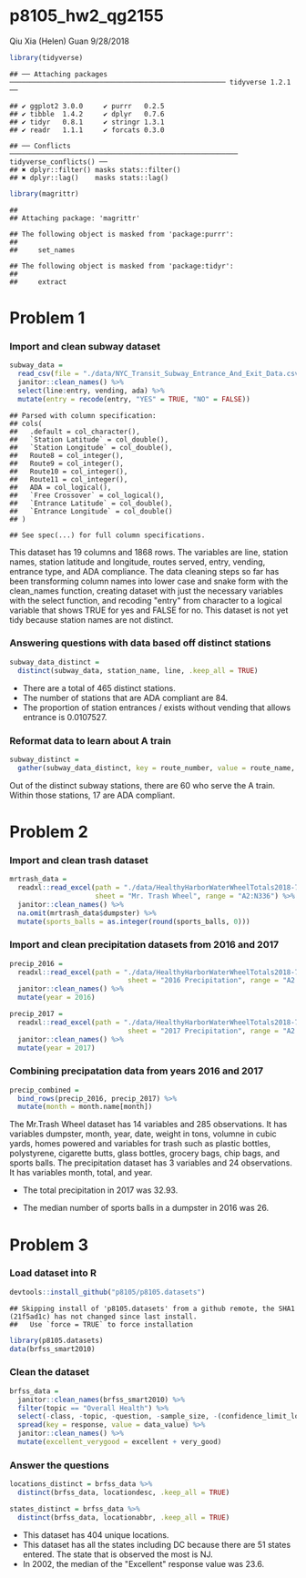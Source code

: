 p8105\_hw2\_qg2155
================
Qiu Xia (Helen) Guan
9/28/2018

``` r
library(tidyverse)
```

    ## ── Attaching packages ───────────────────────────────────────────────────── tidyverse 1.2.1 ──

    ## ✔ ggplot2 3.0.0     ✔ purrr   0.2.5
    ## ✔ tibble  1.4.2     ✔ dplyr   0.7.6
    ## ✔ tidyr   0.8.1     ✔ stringr 1.3.1
    ## ✔ readr   1.1.1     ✔ forcats 0.3.0

    ## ── Conflicts ──────────────────────────────────────────────────────── tidyverse_conflicts() ──
    ## ✖ dplyr::filter() masks stats::filter()
    ## ✖ dplyr::lag()    masks stats::lag()

``` r
library(magrittr)
```

    ## 
    ## Attaching package: 'magrittr'

    ## The following object is masked from 'package:purrr':
    ## 
    ##     set_names

    ## The following object is masked from 'package:tidyr':
    ## 
    ##     extract

Problem 1
=========

### Import and clean subway dataset

``` r
subway_data =
  read_csv(file = "./data/NYC_Transit_Subway_Entrance_And_Exit_Data.csv") %>%
  janitor::clean_names() %>% 
  select(line:entry, vending, ada) %>% 
  mutate(entry = recode(entry, "YES" = TRUE, "NO" = FALSE)) 
```

    ## Parsed with column specification:
    ## cols(
    ##   .default = col_character(),
    ##   `Station Latitude` = col_double(),
    ##   `Station Longitude` = col_double(),
    ##   Route8 = col_integer(),
    ##   Route9 = col_integer(),
    ##   Route10 = col_integer(),
    ##   Route11 = col_integer(),
    ##   ADA = col_logical(),
    ##   `Free Crossover` = col_logical(),
    ##   `Entrance Latitude` = col_double(),
    ##   `Entrance Longitude` = col_double()
    ## )

    ## See spec(...) for full column specifications.

This dataset has 19 columns and 1868 rows. The variables are line, station names, station latitude and longitude, routes served, entry, vending, entrance type, and ADA compliance. The data cleaning steps so far has been transforming column names into lower case and snake form with the clean\_names function, creating dataset with just the necessary variables with the select function, and recoding "entry" from character to a logical variable that shows TRUE for yes and FALSE for no. This dataset is not yet tidy because station names are not distinct.

### Answering questions with data based off distinct stations

``` r
subway_data_distinct = 
  distinct(subway_data, station_name, line, .keep_all = TRUE)
```

-   There are a total of 465 distinct stations.
-   The number of stations that are ADA compliant are 84.
-   The proportion of station entrances / exists without vending that allows entrance is 0.0107527.

### Reformat data to learn about A train

``` r
subway_distinct =
  gather(subway_data_distinct, key = route_number, value = route_name, route1:route11) 
```

Out of the distinct subway stations, there are 60 who serve the A train. Within those stations, 17 are ADA compliant.

Problem 2
=========

### Import and clean trash dataset

``` r
mrtrash_data =
  readxl::read_excel(path = "./data/HealthyHarborWaterWheelTotals2018-7-28.xlsx",
                     sheet = "Mr. Trash Wheel", range = "A2:N336") %>% 
  janitor::clean_names() %>% 
  na.omit(mrtrash_data$dumpster) %>% 
  mutate(sports_balls = as.integer(round(sports_balls, 0)))
```

### Import and clean precipitation datasets from 2016 and 2017

``` r
precip_2016 = 
  readxl::read_excel(path = "./data/HealthyHarborWaterWheelTotals2018-7-28.xlsx",
                             sheet = "2016 Precipitation", range = "A2:B14") %>% 
  janitor::clean_names() %>% 
  mutate(year = 2016)
```

``` r
precip_2017 =
  readxl::read_excel(path = "./data/HealthyHarborWaterWheelTotals2018-7-28.xlsx",
                             sheet = "2017 Precipitation", range = "A2:B14") %>% 
  janitor::clean_names() %>% 
  mutate(year = 2017)
```

### Combining precipatation data from years 2016 and 2017

``` r
precip_combined = 
  bind_rows(precip_2016, precip_2017) %>% 
  mutate(month = month.name[month])
```

The Mr.Trash Wheel dataset has 14 variables and 285 observations. It has variables dumpster, month, year, date, weight in tons, volumne in cubic yards, homes powered and variables for trash such as plastic bottles, polystyrene, cigarette butts, glass bottles, grocery bags, chip bags, and sports balls. The precipitation dataset has 3 variables and 24 observations. It has variables month, total, and year.

-   The total precipitation in 2017 was 32.93.

-   The median number of sports balls in a dumpster in 2016 was 26.

Problem 3
=========

### Load dataset into R

``` r
devtools::install_github("p8105/p8105.datasets")
```

    ## Skipping install of 'p8105.datasets' from a github remote, the SHA1 (21f5ad1c) has not changed since last install.
    ##   Use `force = TRUE` to force installation

``` r
library(p8105.datasets)
data(brfss_smart2010)
```

### Clean the dataset

``` r
brfss_data = 
  janitor::clean_names(brfss_smart2010) %>% 
  filter(topic == "Overall Health") %>% 
  select(-class, -topic, -question, -sample_size, -(confidence_limit_low:geo_location)) %>% 
  spread(key = response, value = data_value) %>% 
  janitor::clean_names() %>% 
  mutate(excellent_verygood = excellent + very_good)
```

### Answer the questions

``` r
locations_distinct = brfss_data %>% 
  distinct(brfss_data, locationdesc, .keep_all = TRUE)
```

``` r
states_distinct = brfss_data %>% 
  distinct(brfss_data, locationabbr, .keep_all = TRUE)
```

-   This dataset has 404 unique locations.
-   This dataset has all the states including DC because there are 51 states entered. The state that is observed the most is NJ.
-   In 2002, the median of the "Excellent" response value was 23.6.
